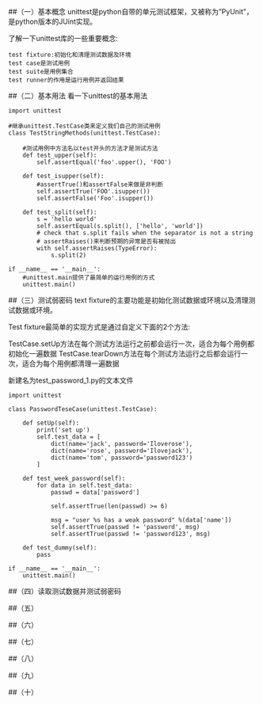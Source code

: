 ##（一）基本概念
unittest是python自带的单元测试框架，又被称为”PyUnit”，是python版本的JUint实现。


了解一下unittest库的一些重要概念:

    test fixture:初始化和清理测试数据及环境
    test case是测试用例
    test suite是用例集合
    test runner的作用是运行用例并返回结果

##（二）基本用法
看一下unittest的基本用法

	import unittest

	#继承unittest.TestCase类来定义我们自己的测试用例
	class TestStringMethods(unittest.TestCase):
		
		#测试用例中方法名以test开头的方法才是测试方法
		def test_upper(self):
			self.assertEqual('foo'.upper(), 'FOO')

		def test_isupper(self):
			#assertTrue()和assertFalse来做是非判断
			self.assertTrue('FOO'.isupper())
			self.assertFalse('Foo'.isupper())

		def test_split(self):
			s = 'hello world'
			self.assertEqual(s.split(), ['hello', 'world'])
			# check that s.split fails when the separator is not a string
			# assertRaises()来判断预期的异常是否有被抛出
			with self.assertRaises(TypeError):
				s.split(2)

	if __name__ == '__main__':
		#unittest.main提供了最简单的运行用例的方式
		unittest.main()

##（三）测试弱密码
text fixture的主要功能是初始化测试数据或环境以及清理测试数据或环境。

Test fixture最简单的实现方式是通过自定义下面的2个方法:

TestCase.setUp方法在每个测试方法运行之前都会运行一次，适合为每个用例都初始化一遍数据
TestCase.tearDown方法在每个测试方法运行之后都会运行一次，适合为每个用例都清理一遍数据

新建名为test_password_1.py的文本文件

	import unittest
	
	class PasswordTeseCase(unittest.TestCase):
	
	    def setUp(self):
	        print('set up')
	        self.test_data = [
	            dict(name='jack', password='Iloverose'),
	            dict(name='rose', password='Ilovejack'),
	            dict(name='tom', password='password123')
	        ]
	
	    def test_week_password(self):
	        for data in self.test_data:
	            passwd = data['password']
	
	            self.assertTrue(len(passwd) >= 6)
	
	            msg = "user %s has a weak password" %(data['name'])
	            self.assertTrue(passwd != 'password', msg)
	            self.assertTrue(passwd != 'password123', msg)
	
	    def test_dummy(self):
	        pass
	
	if __name__ == '__main__':
	    unittest.main()

##（四）读取测试数据并测试弱密码

##（五）

##（六）

##（七）

##（八）

##（九）

##（十）